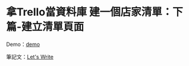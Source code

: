 # 拿Trello當資料庫 建一個店家清單：下篇-建立清單頁面

Demo：[demo](https://auguston.github.io/letswrite-trello-db/)

筆記文：[Let's Write](https://letswrite.tw/trello-db-list/)
